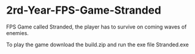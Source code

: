 # 2rd-Year-FPS-Game-Stranded
FPS Game called Stranded, the player has to survive on coming waves of enemies. 

To play the game download the build.zip and run the exe file Stranded.exe
